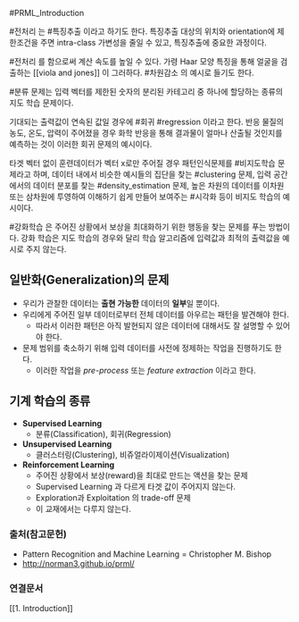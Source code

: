 #PRML_Introduction

#전처리 는 #특징추출 이라고 하기도 한다.
특징추출 대상의 위치와 orientation에 제한조건을 주면 intra-class 가변성을 줄일 수 있고, 특징추출에 중요한 과정이다.

#전처리 를 함으로써 계산 속도를 높일 수 있다. 가령 Haar 모양 특징을 통해 얼굴을 검출하는 [[viola and jones]] 이 그러하다. #차원감소 의 예시로 들기도 한다.

#분류 문제는 입력 벡터를 제한된 숫자의 분리된 카테고리 중 하나에 할당하는 종류의 지도 학습 문제이다.

기대되는 출력값이 연속된 값일 경우에 #회귀 #regression 이라고 한다. 반응 물질의 농도, 온도, 압력이 주어졌을 경우 화학 반응을 통해 결과물이 얼마나 산출될 것인지를 예측하는 것이 이러한 회귀 문제의 예시이다.

타겟 벡터 없이 훈련데이터가 벡터 x로만 주어질 경우 패턴인식문제를 #비지도학습 문제라고 하며,  데이터 내에서 비슷한 예시들의 집단을 찾는 #clustering 문제, 입력 공간에서의 데이터 분포를 찾는 #density_estimation 문제, 높은 차원의 데이터를 이차원 또는 삼차원에 투영하여 이해하기 쉽게 만들어 보여주는 #시각화 등이 비지도 학습의 예시이다.

#강화학습 은 주어진 상황에서 보상을 최대화하기 위한 행동을 찾는 문제를 푸는 방법이다. 강화 학습은 지도 학습의 경우와 달리 학습 알고리즘에 입력값과 최적의 출력값을 예시로 주지 않는다. 

## 일반화(Generalization)의 문제

- 우리가 관찰한 데이터는 **출현 가능한** 데이터의 **일부**일 뿐이다.
- 우리에게 주어진 일부 데이터로부터 전체 데이터를 아우르는 패턴을 발견해야 한다.
   - 따라서 이러한 패턴은 아직 발현되지 않은 데이터에 대해서도 잘 설명할 수 있어야 한다.
- 문제 범위를 축소하기 위해 입력 데이터를 사전에 정제하는 작업을 진행하기도 한다.
   - 이러한 작업을 *pre-process* 또는 *feature extraction* 이라고 한다.


## 기계 학습의 종류

- **Supervised Learning** 
   - 분류(Classification), 회귀(Regression)
- **Unsupervised Learning**
   - 클러스터링(Clustering), 비쥬얼라이제이션(Visualization)
- **Reinforcement Learning**
   - 주어진 상황에서 보상(reward)을 최대로 만드는 액션을 찾는 문제
   - Supervised Learning 과 다르게 타겟 값이 주어지지 않는다.
   - Exploration과 Exploitation 의 trade-off 문제
   - 이 교재에서는 다루지 않는다.

### 출처(참고문헌)
- Pattern Recognition and Machine Learning = Christopher M. Bishop
- http://norman3.github.io/prml/

### 연결문서
[[1. Introduction]]
